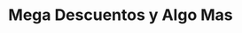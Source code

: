 ---
title: "Mega Descuentos y Algo Mas"
url: /lejanias/mega-descuentos-y-algo-mas/
shop: Kleidung
---